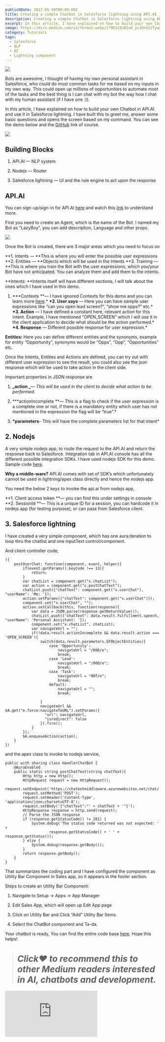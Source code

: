 ```yaml
---
publishDate: 2017-05-30T00:00:00Z
title: Creating a simple Chatbot in Salesforce lightning using API.AI in less than 60 mins
description: Creating a simple Chatbot in Salesforce lightning using API.AI in less than 60 mins
excerpt: In this article, I have explained on how to build your own Chatbot in API.AI and use it in Salesforce lightning.
image: https://miro.medium.com/v2/format:webp/1*RD1s9xBIvd_ycJUnX12Tyw@2x.png
category: Tutorials
tags:
  - Salesforce
  - NLP
  - AI
  - Lightning component
---
```


![](https://cdn-images-1.medium.com/max/NaN/1*RD1s9xBIvd_ycJUnX12Tyw@2x.png)

Bots are awesome, I thought of having my own personal assistant in Salesforce, who could do most common tasks for me based on my inputs in my own way. This could open up millions of opportunities to automate most of the tasks and the best thing is I can chat with my bot the way how I chat with my human assistant (if I have one :)).

In this article, I have explained on how to build your own Chatbot in API.AI and use it in Salesforce lightning. I have built this to greet me, answer some basic questions and opens the screen based on my command. You can see the demo below and the [GitHub](https://github.com/parthi22/SFchatbot) link of course.

![](https://cdn-images-1.medium.com/max/2150/1*lIQZnOQNcdRPm7CHV4D1mA.gif)

## **Building Blocks**

1.  API.AI — NLP system

2.  Nodejs — Router

3.  Salesforce lightning — UI and the rule engine to act upon the response

## **API.AI**

You can sign-up/sign-in for API.AI [here](https://api.ai/) and watch this [link](https://www.youtube.com/watch?v=K4v_QnngRdg) to understand more.

First you need to create an Agent, which is the name of the Bot. I named my Bot as “LazyBoy”, you can add description, Language and other props.

![](https://cdn-images-1.medium.com/max/3128/1*IqPjxhgkFdEAKyNFoJeqHg.png)

Once the Bot is created, there are 3 major areas which you need to focus on

**1. Intents — **This is where you will enter the possible user expressions
**2. Entities — **Objects which will be used in the Intents
**3. Training — **This is where you train the Bot with the user expressions, which you/your Bot have not anticipated. You can analyze them and add them to the intents.

**Intents: **Intents itself will have different sections, I will talk about the ones which I have used in this demo.

1.  **\*Contexts **— I have ignored Contexts for this demo and you can learn more [here](https://docs.api.ai/docs/concept-contexts).\*
    **\*2. User says** — Here you can have sample user expressions like “can you open lead screen?”, “show me opps?” etc.\*
    **\*3. Action** — I have defined a constant here, relevant action for this intent. Example, I have mentioned “OPEN_SCREEN” which I will use it in the client application to decide what should be the action performed.\*
    **\*4. Response** — Different possible response for user expression.\*

**Entities:** Here you can define different entities and the synonyms, example for entity “Opportunity”, synonyms would be “Opps”, “Opp”, “Opportunities” etc.

Once the Intents, Entities and Actions are defined, you can try out with different user expression to see the result, you could also see the json response which will be used to take action in the client side.

Important properties in JSON response are

1.  **_action _**— _This will be used in the client to decide what action to be performed._

2.  **\*actionIncomplete **— This is a flag to check if the user expression is a complete one or not, if there is a mandatory entity which user has not mentioned in the expression the flag will be “true”.\*

3.  **\*parameters**– This will have the complete parameters list for that intent\*

## 2. Nodejs

A very simple nodejs app, to route the request to the API.AI and return the response back to Salesforce. Integration tab in API.AI console has all the different possible integration SDKs. I have used nodejs SDK for this demo. Sample code [here](https://www.npmjs.com/package/apiai).

**Why a middle-ware?** API.AI comes with set of SDK’s which unfortunately cannot be used in lightning/apex class directly and hence the nodejs app.

You need the below 2 keys to invoke the api.ai from nodejs app,

**1. Client access token **— you can find this under settings in console
**2. SessionId **— This is a unique ID for a session, you can hardcode it in nodejs app (for testing purpose), or can pass from Salesforce client.

## 3. Salesforce lightning

I have created a very simple component, which has one aura:iteration to loop thru the chatlist and one inputText control/component.

And client controller code,

    ({
        postUserChat: function(component, event, helper){
            if(event.getParams().keyCode !== 13){
                return;
            }
            var chatList = component.get("v.chatList");
            var action = component.get("c.postChatText");
            chatList.push({"chatText": component.get("v.userChat"), "userName": 'Me: '});
            action.setParams({"chatText": component.get("v.userChat")});
            component.set("v.userChat", "");
            action.setCallback(this, function(response){
                var data = JSON.parse(response.getReturnValue());
                chatList.push({"chatText": data.result.fulfillment.speech, "userName": 'Personal Assistant: '});
                component.set("v.chatList", chatList);
                var navigateUrl = "";
                if(!data.result.actionIncomplete && data.result.action === 'OPEN_SCREEN'){
                    switch(data.result.parameters.SFObjectEntities){
                        case 'Opportunity':
                            navigateUrl = "/006/o";
                            break;
                        case 'Lead':
                            navigateUrl = "/00Q/o";
                            break;
                        case 'Task':
                            navigateUrl = "00T/o";
                            break;
                        default:
                            navigateUrl = "";
                            break;

                    }
                    navigateUrl && $A.get("e.force:navigateToURL").setParams({
                      "url": navigateUrl,
                      "isredirect": false
                    }).fire();
                }
            });
            $A.enqueueAction(action);
        }
    })

and the apex class to invoke to nodejs service,

    public with sharing class HandlerChatBot {
        @AuraEnabled
        public static string postChatText(string chatText){
            Http http = new Http();
            HttpRequest request = new HttpRequest();
            request.setEndpoint('https://chatbotmiddleware.azurewebsites.net/chat/');
            request.setMethod('POST');
            request.setHeader('Content-Type', 'application/json;charset=UTF-8');
            request.setBody('{"chatText":"' + chatText + '"}');
            HttpResponse response = http.send(request);
            // Parse the JSON response
            if (response.getStatusCode() != 201) {
                System.debug('The status code returned was not expected: ' +
                        response.getStatusCode() + ' ' + response.getStatus());
            } else {
                System.debug(response.getBody());
            }
            return response.getBody();
        }
    }

That summarizes the coding part and I have configured the component as Utility Bar Component in Sales app, so it appears in the footer section.

Steps to create an Utility Bar Component:

1.  Navigate to Setup -> Apps -> App Manager

2.  Edit Sales App, which will open up Edit App page

3.  Click on Utility Bar and Click “Add” Utility Bar Items

4.  Select the ChatBot component and Ta-da.

Your chatbot is ready, You can find the entire code base [here](https://github.com/parthi22/SFchatbot). Hope this helps!

> # _Click❤ to recommend this to other Medium readers interested in AI, chatbots and development._

 <iframe src="https://medium.com/media/243670c9ffaa9e93541d1cf07faa2b05" frameborder=0></iframe>
